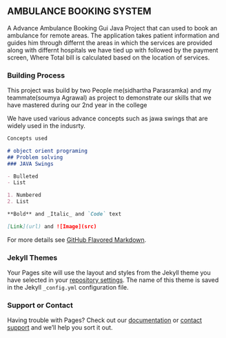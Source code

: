 ## AMBULANCE BOOKING SYSTEM
A Advance Ambulance Booking Gui Java Project that can used to book an ambulance for remote areas.
The application takes patient information and guides him through differnt the areas in which the services are provided along with differnt hospitals we have tied up with followed by the payment screen, Where Total bill is calculated based on the location of services.

 ### Building Process

This project was build by two People me(sidhartha Parasramka) and my teammate(soumya Agrawal) as project to demonstrate our skills that we have mastered during our 2nd year in the college

We have used various advance concepts such as jawa swings that are widely used in the indusrty.
```markdown
Concepts used

# object orient programing
## Problem solving
### JAVA Swings

- Bulleted
- List

1. Numbered
2. List

**Bold** and _Italic_ and `Code` text

[Link](url) and ![Image](src)
```

For more details see [GitHub Flavored Markdown](https://guides.github.com/features/mastering-markdown/).

### Jekyll Themes

Your Pages site will use the layout and styles from the Jekyll theme you have selected in your [repository settings](https://github.com/sidhartha8011/javaGui/settings/pages). The name of this theme is saved in the Jekyll `_config.yml` configuration file.

### Support or Contact

Having trouble with Pages? Check out our [documentation](https://docs.github.com/categories/github-pages-basics/) or [contact support](https://support.github.com/contact) and we’ll help you sort it out.
